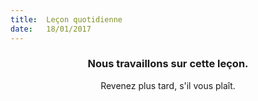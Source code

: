 ```yaml
---
title:  Leçon quotidienne
date:   18/01/2017
---
```


### <center>Nous travaillons sur cette leçon.</center>
<center>Revenez plus tard, s'il vous plaît.</center>
